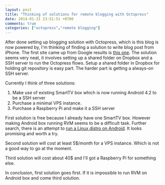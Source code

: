 ```yaml
---
layout: post
title: "Thinking of solutions for remote blogging with Octopress"
date: 2014-01-31 23:51:51 +0700
comments: true
categories: ["octopress","remote blogging"]
---
```

After done setting up blogging solution with Octopress, which is this blog is now powered by, I'm thinking of finding a solution to write blog post from iPhone. The first site came up from Google results is [this one](http://www.candlerblog.com/2012/04/01/remote-octopress-workflow). The solution seems very neat, it involves setting up a shared folder on Dropbox and a SSH server to run the Octopress flows. Setup a shared folder in Dropbox for holding git repository is easy part. The harder part is getting a always-on SSH server.

Currently I think of three solutions:

1. Make use of existing SmartTV box which is now running Android 4.2 to be a SSH server
1. Purchase a minimal VPS instance.
1. Purchase a Raspberry Pi and make it a SSH server

First solution is free because I already have one SmartTV box. However making Android box running RVM seems to be a difficult task. Further search, there is an attempt to [run a Linux distro on Android](http://forum.xda-developers.com/showthread.php?t=1585009). It looks promising and worth a try.

Second solution will cost at least 5$/month for a VPS instance. Which is not a good way to go at the moment.

Third solution will cost about 40$ and I'll got a Raspberry Pi for something else.

In conclusion, first solution goes first. If it is impossible to run RVM on Android box and come third solution.
